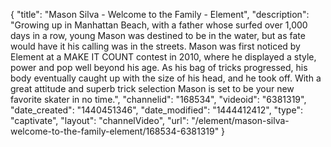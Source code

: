{
    "title": "Mason Silva - Welcome to the Family - Element",
    "description": "Growing up in Manhattan Beach, with a father whose surfed over 1,000 days in a row, young Mason was destined to be in the water, but as fate would have it his calling was in the streets. Mason was first noticed by Element at a MAKE IT COUNT contest in 2010, where he displayed a style, power and pop well beyond his age. As his bag of tricks progressed, his body eventually caught up with the size of his head, and he took off. With a great attitude and superb trick selection Mason is set to be your new favorite skater in no time.",
    "channelid": "168534",
    "videoid": "6381319",
    "date_created": "1440451346",
    "date_modified": "1444412412",
    "type": "captivate",
    "layout": "channelVideo",
    "url": "\/element\/mason-silva-welcome-to-the-family-element\/168534-6381319"
}